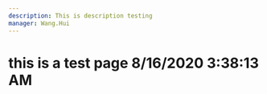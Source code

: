 ```yaml
---
description: This is description testing
manager: Wang.Hui
---
```

# this is a test page 8/16/2020 3:38:13 AM